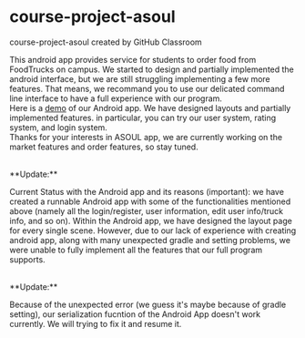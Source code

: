 # course-project-asoul
course-project-asoul created by GitHub Classroom

This android app provides service for students to order food from FoodTrucks on campus. We started to design and partially implemented the android interface, but we are still struggling implementing a few more features. That means, we recommand you to use our delicated command line interface to have a full experience with our program.
<br />
Here is a [demo](https://drive.google.com/file/d/1aCqhwBWwrBnrb5dMkkQCLdbaphxzIfyo/view?usp=sharing) of our Android app. We have designed layouts and partially implemented features. in particular, you can try our user system, rating system, and login system.
<br />
Thanks for your interests in ASOUL app, we are currently working on the market features and order features, so stay tuned. 

<br />
**Update:** 

  Current Status with the Android app and its reasons (important): we have created a runnable Android app with some of the functionalities mentioned above (namely all the login/register, user information, edit user info/truck info, and so on). Within the Android app, we have designed the layout page for every single scene. However, due to our lack of experience with creating android app, along with many unexpected gradle and setting problems, we were unable to fully implement all the features that our full program supports.
  

<br />
**Update:** 

  Because of the unexpected error (we guess it's maybe because of gradle setting), our serialization fucntion of the Android App doesn't work currently. We will trying to fix it and resume it.
